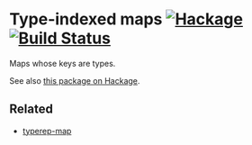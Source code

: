 Type-indexed maps [![Hackage](https://img.shields.io/hackage/v/type-map.svg)](https://hackage.haskell.org/package/type-map) [![Build Status](https://travis-ci.org/Lysxia/type-map.svg)](https://travis-ci.org/Lysxia/type-map)
=================

Maps whose keys are types.

See also [this package on Hackage](https://hackage.haskell.org/package/type-map).

Related
-------

- [typerep-map](https://hackage.haskell.org/package/typerep-map)
